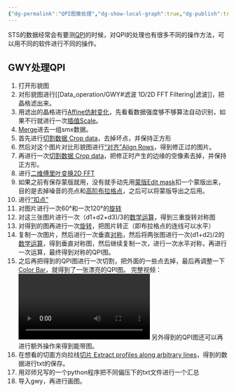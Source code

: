 ```yaml
---
{"dg-permalink":"QPI图像处理","dg-show-local-graph":true,"dg-publish":true,"permalink":"/QPI图像处理/","dgShowLocalGraph":true,"dgPassFrontmatter":true}
---
```


STS的数据经常会有要测[QPI](../Concept/凝聚态相关概念.md#QPI：)的时候，对QPI的处理也有很多不同的操作方法，可以用不同的软件进行不同的操作。
## GWY处理QPI
1. 打开形貌图
2. 对形貌图进行[[Data_operation/GWY#滤波 1D/2D FFT Filtering\|滤波]]，把晶格滤出来。
3. 用滤出的晶格进行[Affine仿射变化](GWY.md#Affine仿射变化)，先看看数据强度够不够算法自动识别，如果不行就进行一次[插值Scale](GWY.md#插值Scale)。
4. [Merge](GWY.md#Merge)进去一组smx数据。
5. 首先进行[切割数据 Crop data](GWY.md#切割数据%20Crop%20data)，去掉坏点，并保持正方形
6. 然后对这个图片对比形貌图进行[“对齐”Align Rows](GWY.md#“对齐”Align%20Rows)，得到修正过的图片。
7. 再进行一次[切割数据 Crop data](GWY.md#切割数据%20Crop%20data)，把修正时产生的边缘的空像素去掉，并保持正方形。
8. 进行[二维傅里叶变换2D FFT](GWY.md#二维傅里叶变换2D%20FFT)
9. 如果之前有保存蒙版就用，没有就手动先用[蒙版Edit mask](GWY.md#蒙版Edit%20mask)扣一个蒙版出来，目的是去掉噪音的亮点和[高阶布拉格点](../Concept/凝聚态相关概念.md#高阶布拉格点)，之后可以将蒙版导出之后用。
10. 进行[“扣点”](GWY.md#“扣点”Interpolation%20data%20under%20mask%20by%20solution%20of%20Laplace%20equation)
11. 对图片进行一次60°和一次120°的[旋转](GWY.md#对称/旋转)
12. 对这三张图片进行一次（d1+d2+d3)/3的[数学运算](GWY.md#数学运算%20Arithmetic%20operation%20on%20data)，得到三重旋转对称图
13. 对得到的图再进行一次[旋转](GWY.md#对称/旋转)，把图片转正（即布拉格点的连线可以水平）
14. 复制一次图片，然后进行一次垂直[对称](GWY.md#对称/旋转)，然后将两张图进行一次(d1+d2)/2的[数学运算](GWY.md#数学运算%20Arithmetic%20operation%20on%20data)，得到垂直对称图，然后继续复制一次，进行一次水平对称，再进行一次运算，最终得到对称的QPI图。
15. 之后再把得到的QPI图进行一次切割，把外面的一些点去掉，最后再调整一下[Color Bar](GWY.md#”颜色“%20Stretch%20color%20range%20to%20part%20of%20data)，就得到了一张漂亮的QPI图。
完整视频：
![](../素材/VID_20230815_160538.mp4)
另外得到的QPI图还可以再进行额外操作来得到能带图。
1. 在想看的切面方向拉线[切片 Extract profiles along arbitrary lines](GWY.md#切片%20Extract%20profiles%20along%20arbitrary%20lines)，得到的数据进行txt的保存。
2. 用邓师兄写的一个python程序把不同偏压下的txt文件进行一个汇总
3. 导入gwy，再进行画图。
